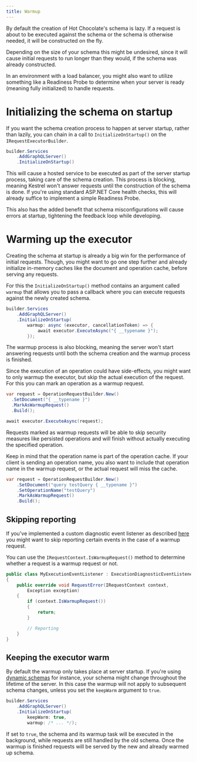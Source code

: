 ```yaml
---
title: Warmup
---
```


By default the creation of Hot Chocolate's schema is lazy. If a request is about to be executed against the schema or the schema is otherwise needed, it will be constructed on the fly.

Depending on the size of your schema this might be undesired, since it will cause initial requests to run longer than they would, if the schema was already constructed.

In an environment with a load balancer, you might also want to utilize something like a Readiness Probe to determine when your server is ready (meaning fully initialized) to handle requests.

# Initializing the schema on startup

If you want the schema creation process to happen at server startup, rather than lazily, you can chain in a call to `InitializeOnStartup()` on the `IRequestExecutorBuilder`.

```csharp
builder.Services
    .AddGraphQLServer()
    .InitializeOnStartup()
```

This will cause a hosted service to be executed as part of the server startup process, taking care of the schema creation. This process is blocking, meaning Kestrel won't answer requests until the construction of the schema is done. If you're using standard ASP.NET Core health checks, this will already suffice to implement a simple Readiness Probe.

This also has the added benefit that schema misconfigurations will cause errors at startup, tightening the feedback loop while developing.

# Warming up the executor

Creating the schema at startup is already a big win for the performance of initial requests. Though, you might want to go one step further and already initialize in-memory caches like the document and operation cache, before serving any requests.

For this the `InitializeOnStartup()` method contains an argument called `warmup` that allows you to pass a callback where you can execute requests against the newly created schema.

```csharp
builder.Services
    .AddGraphQLServer()
    .InitializeOnStartup(
        warmup: async (executor, cancellationToken) => {
            await executor.ExecuteAsync("{ __typename }");
        });
```

The warmup process is also blocking, meaning the server won't start answering requests until both the schema creation and the warmup process is finished.

Since the execution of an operation could have side-effects, you might want to only warmup the executor, but skip the actual execution of the request. For this you can mark an operation as a warmup request.

```csharp
var request = OperationRequestBuilder.New()
  .SetDocument("{ __typename }")
  .MarkAsWarmupRequest()
  .Build();

await executor.ExecuteAsync(request);
```

Requests marked as warmup requests will be able to skip security measures like persisted operations and will finish without actually executing the specified operation.

Keep in mind that the operation name is part of the operation cache. If your client is sending an operation name, you also want to include that operation name in the warmup request, or the actual request will miss the cache.

```csharp
var request = OperationRequestBuilder.New()
    .SetDocument("query testQuery { __typename }")
    .SetOperationName("testQuery")
    .MarkAsWarmupRequest()
    .Build();
```

## Skipping reporting

If you've implemented a custom diagnostic event listener as described [here](/docs/hotchocolate/v15/server/instrumentation#execution-events) you might want to skip reporting certain events in the case of a warmup request.

You can use the `IRequestContext.IsWarmupRequest()` method to determine whether a request is a warmup request or not.

```csharp
public class MyExecutionEventListener : ExecutionDiagnosticEventListener
{
    public override void RequestError(IRequestContext context,
        Exception exception)
    {
        if (context.IsWarmupRequest())
        {
            return;
        }

        // Reporting
    }
}

```

## Keeping the executor warm

By default the warmup only takes place at server startup. If you're using [dynamic schemas](/docs/hotchocolate/v15/defining-a-schema/dynamic-schemas) for instance, your schema might change throughout the lifetime of the server.
In this case the warmup will not apply to subsequent schema changes, unless you set the `keepWarm` argument to `true`.

```csharp
builder.Services
    .AddGraphQLServer()
    .InitializeOnStartup(
        keepWarm: true,
        warmup: /* ... */);
```

If set to `true`, the schema and its warmup task will be executed in the background, while requests are still handled by the old schema. Once the warmup is finished requests will be served by the new and already warmed up schema.
